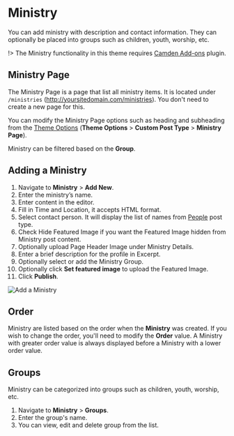 # Ministry

You can add ministry with description and contact information. They can optionally be placed into groups such as children, youth, worship, etc.

!> The Ministry functionality in this theme requires [Camden Add-ons](https://github.com/populationtwo/camden-add-ons ":target=_blank") plugin.

## Ministry Page
The Ministry Page is a page that list all ministry items. It is located under `/ministries` (http://yoursitedomain.com/ministries). You don't need to create a new page for this.

You can modify the Ministry Page options such as heading and subheading from the [Theme Options](/customization/theme-options) (__Theme Options__ > __Custom Post Type__ > __Ministry Page__).

Ministry can be filtered based on the __Group__.

## Adding a Ministry
1. Navigate to __Ministry__ > __Add New__.
2. Enter the ministry’s name.
3. Enter content in the editor.
5. Fill in Time and Location, it accepts HTML format.
5. Select contact person. It will display the list of names from [People](/customization/people) post type. 
6. Check Hide Featured Image if you want the Featured Image hidden from Ministry post content. 
4. Optionally upload Page Header Image under Ministry Details.
6. Enter a brief description for the profile in Excerpt.
7. Optionally select or add the Ministry Group.
8. Optionally click __Set featured image__ to upload the Featured Image.
9. Click __Publish__.

![Add a Ministry](_images/people-add-new.png)

## Order
Ministry are listed based on the order when the __Ministry__ was created. If you wish to change the order, you'll need to modify the __Order__ value. A Ministry with greater order value is always displayed before a Ministry with a lower order value.                                                                                                                                            
## Groups
Ministry can be categorized into groups such as children, youth, worship, etc. 

1. Navigate to __Ministry__  > __Groups__.
2. Enter the group's name.
3. You can view, edit and delete group from the list.